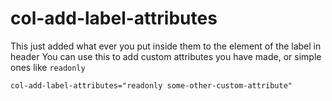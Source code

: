 # col-add-label-attributes

This just added what ever you put inside them to the element of the label in header
You can use this to add custom attributes you have made, or simple ones like ```readonly```

```
col-add-label-attributes="readonly some-other-custom-attribute"
```


